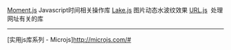 [Moment.js](https://momentjs.com/)  Javascript时间相关操作库
[Lake.js](http://alligatr.co.uk/lake.js/) 图片动态水波纹效果
[URL.js](http://jillix.github.io/url.js/?)  处理网址有关的库



-----------------------------------------------------------------------------------


[实用js库系列 - Microjs]http://microjs.com/#
